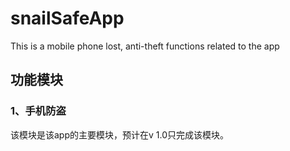 # snailSafeApp
This is a mobile phone lost, anti-theft functions related to the app

## 功能模块

### 1、手机防盗

该模块是该app的主要模块，预计在v 1.0只完成该模块。